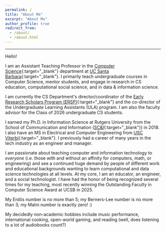 ```yaml
---
permalink: /
title: "About Me"
excerpt: "About Me"
author_profile: true
redirect_from: 
  - /about/
  - /about.html
---
```


-----
Hello! 

I am an Assistant Teaching Professor in the 
[Computer Science](https://cs.ucsb.edu){:target="_blank"} department 
at [UC Santa Barbara](https://www.ucsb.edu){:target="_blank"}.
I primarily teach undergraduate courses in Computer Science, mentor students, and engage in research in CS education, computational social science, and in data & information science.

I am currently the CS Department's director/coordinator of the [Early Research Scholars Program (ERSP)](https://ersp.cs.ucsb.edu){:target="_blank"} and the co-director of the Undergraduate Learning Assistants (ULA) program. I am also the faculty advisor for the Class of 2026 undergraduate CS students.

I earned my Ph.D. in Information Science at Rutgers University from the School of Communication and Information ([SC&I](https://comminfo.rutgers.edu){:target="_blank"}) in 2018. 
I also have an MS in Electrical and Computer Engineering from [USC Viterbi](https://viterbi.usc.edu){:target="_blank"}. I previously had a career of many years in the tech industry as an engineer and manager.

I am passionate about teaching computer and information technology to *everyone* (i.e. those with and without an affinity for computers, math, or engineering)
and see a continued huge demand by people of different work and educational backgrounds wanting to learn computational and data science technologies
at all levels. At my core, I am an educator, an engineer, and a social technologist. 
I have had the honor of being recognized several times for my teaching, most recently winning the Outstanding Faculty in Computer Science Award at UCSB in 2025. 

My Erdős number is no more than 5; my Berners-Lee number is no more than 3; my Matni number is exactly zero! :)

My decidedly non-academic hobbies include music performance, international cooking, open-world gaming, and reading (well, does listening to a lot of audiobooks count?)
